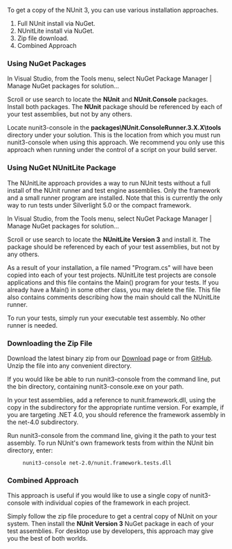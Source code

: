 To get a copy of the NUnit 3, you can use various installation approaches.

1.  Full NUnit install via NuGet.
2.  NUnitLite install via NuGet.
3.  Zip file download.
4.  Combined Approach

### Using NuGet Packages

In Visual Studio, from the Tools menu, select NuGet Package Manager | Manage NuGet packages for solution...

Scroll or use search to locate the **NUnit** and **NUnit.Console** packages. Install both packages. The **NUnit** package should be referenced by each of your test assemblies, but not by any others.

Locate nunit3-console in the **packages\NUnit.ConsoleRunner.3.X.X\tools** directory under your solution. This is the location from which you must run nunit3-console when using this approach. We recommend you only use this approach when running under the control of a script on your build server.

### Using NuGet NUnitLite Package

The NUnitLite approach provides a way to run NUnit tests without a full install of the NUnit runner and test engine assemblies. Only the framework and a small runner program are installed. Note that this is currently the only way to run tests under Silverlight 5.0 or the compact framework.

In Visual Studio, from the Tools menu, select NuGet Package Manager | Manage NuGet packages for solution...

Scroll or use search to locate the **NUnitLite Version 3** and install it. The package should be referenced by each of your test assemblies, but not by any others.

As a result of your installation, a file named "Program.cs" will have been copied into each of your test projects. NUnitLite test projects are console applications and this file contains the Main() program for your tests. If you already have a Main() in some other class, you may delete the file. This file also contains comments describing how the main should call the NUnitLite runner.

To run your tests, simply run your executable test assembly. No other runner is needed.

### Downloading the Zip File

Download the latest binary zip from our [Download](http://nunit.org/index.php?p=download) page or from [GitHub](https://github.com/nunit/nunit/releases). Unzip the file into any convenient directory.

If you would like be able to run nunit3-console from the command line, put the bin directory, containing nunit3-console.exe on your path.

In your test assemblies, add a reference to nunit.framework.dll, using the copy in the subdirectory for the appropriate runtime version. For example, if you are targeting .NET 4.0, you should reference the framework assembly in the net-4.0 subdirectory.

Run nunit3-console from the command line, giving it the path to your test assembly. To run NUnit's own framework tests from within the NUnit bin directory, enter:

```
     nunit3-console net-2.0/nunit.framework.tests.dll
```

### Combined Approach

This approach is useful if you would like to use a single copy of nunit3-console with individual copies of the framework in each project.

Simply follow the zip file procedure to get a central copy of NUnit on your system. Then install the **NUnit Version 3** NuGet package in each of your test assemblies. For desktop use by developers, this approach may give you the best of both worlds.